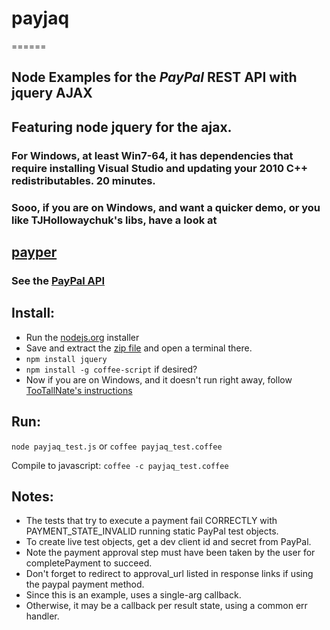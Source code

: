 # payjaq
======

## Node Examples for the _PayPal_ REST API with jquery AJAX


## Featuring node jquery for the ajax. 
### For Windows, at least Win7-64, it has dependencies that require installing Visual Studio and updating your 2010 C++ redistributables. 20 minutes.
### Sooo, if you are on Windows, and want a quicker demo, or you like TJHollowaychuk's libs, have a look at
## [payper](https://github.com/apelade/payper)


### See the [PayPal API](https://developer.paypal.com/webapps/developer/docs/api)

## Install:
- Run the [nodejs.org](http://nodejs.org) installer
- Save and extract the [zip file](https://github.com/apelade/payjaq/archive/master.zip) and open a terminal there.
- `npm install jquery`
- `npm install -g coffee-script` if desired?
- Now if you are on Windows, and it doesn't run right away, follow [TooTallNate's instructions](https://github.com/TooTallNate/node-gyp)


## Run:

`node payjaq_test.js` or `coffee payjaq_test.coffee`

Compile to javascript: `coffee -c payjaq_test.coffee`


## Notes: 
- The tests that try to execute a payment fail CORRECTLY with PAYMENT_STATE_INVALID running static PayPal test objects.
- To create live test objects, get a dev client id and secret from PayPal.
- Note the payment approval step must have been taken by the user for
  completePayment to succeed.
- Don't forget to redirect to approval_url listed in response links if using
  the paypal payment method.
- Since this is an example, uses a single-arg callback.
- Otherwise, it may be a callback per result state, using a common err handler.

